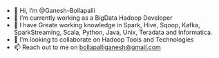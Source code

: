- 👋 Hi, I’m @Ganesh-Bollapalli
- 👀 I’m currently working as a BigData Hadoop Developer
- 🌱 I have Greate working knowledge in Spark, Hive, Sqoop, Kafka, SparkStreaming, Scala, Python, Java, Unix, Teradata and Informatica.
- 💞️ I’m looking to collaborate on Hadoop Tools and Technologies
- 📫 Reach out to me on bollapalliganesh@gmail.com

<!---
Ganesh-Bollapalli/Ganesh-Bollapalli is a ✨ special ✨ repository because its `README.md` (this file) appears on your GitHub profile.
You can click the Preview link to take a look at your changes.
--->
